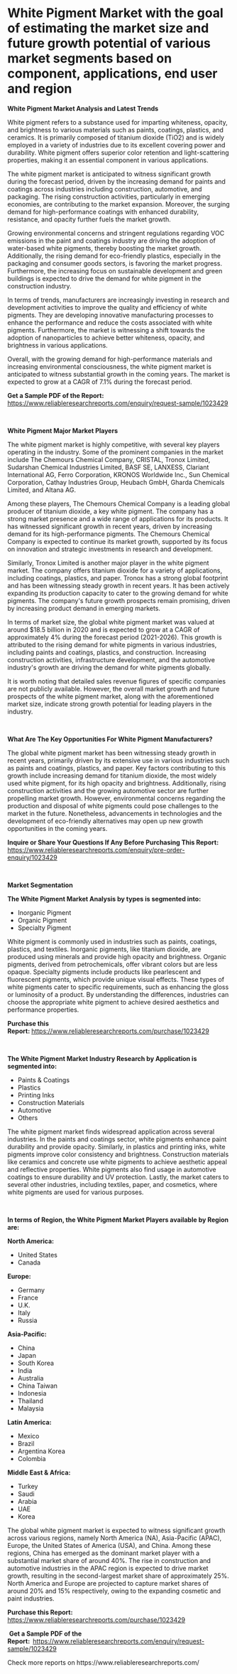 <p><h1>White Pigment Market with the goal of estimating the market size and future growth potential of various market segments based on component, applications, end user and region</h1></p><p><strong>White Pigment Market Analysis and Latest Trends</strong></p>
<p><p>White pigment refers to a substance used for imparting whiteness, opacity, and brightness to various materials such as paints, coatings, plastics, and ceramics. It is primarily composed of titanium dioxide (TiO2) and is widely employed in a variety of industries due to its excellent covering power and durability. White pigment offers superior color retention and light-scattering properties, making it an essential component in various applications.</p><p>The white pigment market is anticipated to witness significant growth during the forecast period, driven by the increasing demand for paints and coatings across industries including construction, automotive, and packaging. The rising construction activities, particularly in emerging economies, are contributing to the market expansion. Moreover, the surging demand for high-performance coatings with enhanced durability, resistance, and opacity further fuels the market growth.</p><p>Growing environmental concerns and stringent regulations regarding VOC emissions in the paint and coatings industry are driving the adoption of water-based white pigments, thereby boosting the market growth. Additionally, the rising demand for eco-friendly plastics, especially in the packaging and consumer goods sectors, is favoring the market progress. Furthermore, the increasing focus on sustainable development and green buildings is expected to drive the demand for white pigment in the construction industry.</p><p>In terms of trends, manufacturers are increasingly investing in research and development activities to improve the quality and efficiency of white pigments. They are developing innovative manufacturing processes to enhance the performance and reduce the costs associated with white pigments. Furthermore, the market is witnessing a shift towards the adoption of nanoparticles to achieve better whiteness, opacity, and brightness in various applications.</p><p>Overall, with the growing demand for high-performance materials and increasing environmental consciousness, the white pigment market is anticipated to witness substantial growth in the coming years. The market is expected to grow at a CAGR of 7.1% during the forecast period.</p></p>
<p><strong>Get a Sample PDF of the Report:&nbsp;</strong> <a href="https://www.reliableresearchreports.com/enquiry/request-sample/1023429">https://www.reliableresearchreports.com/enquiry/request-sample/1023429</a></p>
<p>&nbsp;</p>
<p><strong>White Pigment Major Market Players</strong></p>
<p><p>The white pigment market is highly competitive, with several key players operating in the industry. Some of the prominent companies in the market include The Chemours Chemical Company, CRISTAL, Tronox Limited, Sudarshan Chemical Industries Limited, BASF SE, LANXESS, Clariant International AG, Ferro Corporation, KRONOS Worldwide Inc., Sun Chemical Corporation, Cathay Industries Group, Heubach GmbH, Gharda Chemicals Limited, and Altana AG.</p><p>Among these players, The Chemours Chemical Company is a leading global producer of titanium dioxide, a key white pigment. The company has a strong market presence and a wide range of applications for its products. It has witnessed significant growth in recent years, driven by increasing demand for its high-performance pigments. The Chemours Chemical Company is expected to continue its market growth, supported by its focus on innovation and strategic investments in research and development.</p><p>Similarly, Tronox Limited is another major player in the white pigment market. The company offers titanium dioxide for a variety of applications, including coatings, plastics, and paper. Tronox has a strong global footprint and has been witnessing steady growth in recent years. It has been actively expanding its production capacity to cater to the growing demand for white pigments. The company's future growth prospects remain promising, driven by increasing product demand in emerging markets.</p><p>In terms of market size, the global white pigment market was valued at around $18.5 billion in 2020 and is expected to grow at a CAGR of approximately 4% during the forecast period (2021-2026). This growth is attributed to the rising demand for white pigments in various industries, including paints and coatings, plastics, and construction. Increasing construction activities, infrastructure development, and the automotive industry's growth are driving the demand for white pigments globally.</p><p>It is worth noting that detailed sales revenue figures of specific companies are not publicly available. However, the overall market growth and future prospects of the white pigment market, along with the aforementioned market size, indicate strong growth potential for leading players in the industry.</p></p>
<p>&nbsp;</p>
<p><strong>What Are The Key Opportunities For White Pigment Manufacturers?</strong></p>
<p><p>The global white pigment market has been witnessing steady growth in recent years, primarily driven by its extensive use in various industries such as paints and coatings, plastics, and paper. Key factors contributing to this growth include increasing demand for titanium dioxide, the most widely used white pigment, for its high opacity and brightness. Additionally, rising construction activities and the growing automotive sector are further propelling market growth. However, environmental concerns regarding the production and disposal of white pigments could pose challenges to the market in the future. Nonetheless, advancements in technologies and the development of eco-friendly alternatives may open up new growth opportunities in the coming years.</p></p>
<p><strong>Inquire or Share Your Questions If Any Before Purchasing This Report:</strong> <a href="https://www.reliableresearchreports.com/enquiry/pre-order-enquiry/1023429">https://www.reliableresearchreports.com/enquiry/pre-order-enquiry/1023429</a></p>
<p>&nbsp;</p>
<p><strong>Market Segmentation</strong></p>
<p><strong>The White Pigment Market Analysis by types is segmented into:</strong></p>
<p><ul><li>Inorganic Pigment</li><li>Organic Pigment</li><li>Specialty Pigment</li></ul></p>
<p><p>White pigment is commonly used in industries such as paints, coatings, plastics, and textiles. Inorganic pigments, like titanium dioxide, are produced using minerals and provide high opacity and brightness. Organic pigments, derived from petrochemicals, offer vibrant colors but are less opaque. Specialty pigments include products like pearlescent and fluorescent pigments, which provide unique visual effects. These types of white pigments cater to specific requirements, such as enhancing the gloss or luminosity of a product. By understanding the differences, industries can choose the appropriate white pigment to achieve desired aesthetics and performance properties.</p></p>
<p><strong>Purchase this Report:&nbsp;</strong><a href="https://www.reliableresearchreports.com/purchase/1023429">https://www.reliableresearchreports.com/purchase/1023429</a></p>
<p>&nbsp;</p>
<p><strong>The White Pigment Market Industry Research by Application is segmented into:</strong></p>
<p><ul><li>Paints & Coatings</li><li>Plastics</li><li>Printing Inks</li><li>Construction Materials</li><li>Automotive</li><li>Others</li></ul></p>
<p><p>The white pigment market finds widespread application across several industries. In the paints and coatings sector, white pigments enhance paint durability and provide opacity. Similarly, in plastics and printing inks, white pigments improve color consistency and brightness. Construction materials like ceramics and concrete use white pigments to achieve aesthetic appeal and reflective properties. White pigments also find usage in automotive coatings to ensure durability and UV protection. Lastly, the market caters to several other industries, including textiles, paper, and cosmetics, where white pigments are used for various purposes.</p></p>
<p>&nbsp;</p>
<p><strong>In terms of Region, the White Pigment Market Players available by Region are:</strong></p>
<p>
    <p> <strong> North America: </strong>
        <ul>
            <li>United States</li>
            <li>Canada</li>
        </ul>
        </p> 
    <p> <strong> Europe: </strong>
        <ul>
            <li>Germany</li>
            <li>France</li>
            <li>U.K.</li>
            <li>Italy</li>
            <li>Russia</li>
        </ul>
        </p> 
    <p> <strong> Asia-Pacific: </strong>
        <ul>
            <li>China</li>
            <li>Japan</li>
            <li>South Korea</li>
            <li>India</li>
            <li>Australia</li>
            <li>China Taiwan</li>
            <li>Indonesia</li>
            <li>Thailand</li>
            <li>Malaysia</li>
        </ul>
        </p> 
    <p> <strong> Latin America: </strong>
        <ul>
            <li>Mexico</li>
            <li>Brazil</li>
            <li>Argentina Korea</li>
            <li>Colombia</li>
        </ul>
        </p> 
    <p> <strong> Middle East & Africa: </strong>
        <ul>
            <li>Turkey</li>
            <li>Saudi</li>
            <li>Arabia</li>
            <li>UAE</li>
            <li>Korea</li>
        </ul>
    </p>
    </p>
<p><p>The global white pigment market is expected to witness significant growth across various regions, namely North America (NA), Asia-Pacific (APAC), Europe, the United States of America (USA), and China. Among these regions, China has emerged as the dominant market player with a substantial market share of around 40%. The rise in construction and automotive industries in the APAC region is expected to drive market growth, resulting in the second-largest market share of approximately 25%. North America and Europe are projected to capture market shares of around 20% and 15% respectively, owing to the expanding cosmetic and paint industries.</p></p>
<p><strong>Purchase this Report: </strong><a href="https://www.reliableresearchreports.com/purchase/1023429">https://www.reliableresearchreports.com/purchase/1023429</a></p>
<p>&nbsp;<strong>Get a Sample PDF of the Report:&nbsp;&nbsp;</strong><a href="https://www.reliableresearchreports.com/enquiry/request-sample/1023429">https://www.reliableresearchreports.com/enquiry/request-sample/1023429</a></p>
<p><strong></strong></p>
<p>Check more reports on https://www.reliableresearchreports.com/</p>